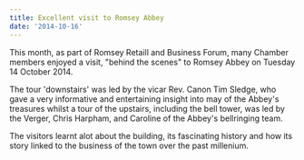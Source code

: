 ```yaml
---
title: Excellent visit to Romsey Abbey
date: '2014-10-16'
---
```

This month, as part of Romsey Retaill and Business Forum, many Chamber members enjoyed a visit, "behind the scenes" to Romsey Abbey on Tuesday 14 October 2014.

The tour 'downstairs' was led by the vicar Rev. Canon Tim Sledge, who gave a very informative and entertaining insight into may of the Abbey's treasures whilst a tour of the upstairs, including the bell tower, was led by the Verger, Chris Harpham, and Caroline of the Abbey's bellringing team.

The visitors learnt alot about the building, its fascinating history and how its story linked to the business of the town over the past millenium.
